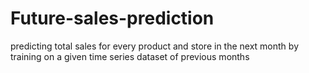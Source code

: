 # Future-sales-prediction
predicting total sales for every product and store in the next month by training on a given time series dataset of previous months
